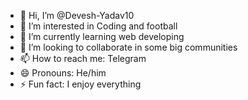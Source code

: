 - 👋 Hi, I’m @Devesh-Yadav10
- 👀 I’m interested in Coding and football
- 🌱 I’m currently learning web developing
- 💞️ I’m looking to collaborate in some big communities
- 📫 How to reach me: Telegram
- 😄 Pronouns: He/him
- ⚡ Fun fact: I enjoy everything
